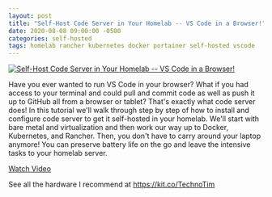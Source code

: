 ```yaml
---
layout: post
title: "Self-Host Code Server in Your Homelab -- VS Code in a Browser!"
date: 2020-08-08 09:00:00 -0500
categories: self-hosted
tags: homelab rancher kubernetes docker portainer self-hosted vscode
---
```


[![Self-Host Code Server in Your Homelab -- VS Code in a Browser!](https://img.youtube.com/vi/_QwQnyoz_-w/0.jpg)](https://www.youtube.com/watch?v=_QwQnyoz_-w "Self-Host Code Server in Your Homelab -- VS Code in a Browser!")


Have you ever wanted to run VS Code in your browser?  What if you had access to your terminal and could pull and commit code as well as push it up to GitHub all from a browser or tablet?  That's exactly what code server does!  In this tutorial we'll walk through step by step of how to install and configure code server to get it self-hosted in your homelab.  We'll start with bare metal and virtualization and then work our way up to Docker, Kubernetes, and Rancher.  Then, you don't have to carry around your laptop anymore! You can preserve battery life on the go and leave the intensive tasks to your homelab server. 

[Watch Video](https://www.youtube.com/watch?v=_QwQnyoz_-w)

See all the hardware I recommend at <https://kit.co/TechnoTim>
